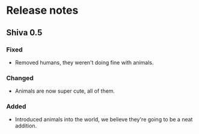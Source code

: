 # Release notes

## Shiva 0.5

### Fixed

* Removed humans, they weren't doing fine with animals.

### Changed

* Animals are now super cute, all of them.

### Added

* Introduced animals into the world, we believe they're going to be a neat addition.



